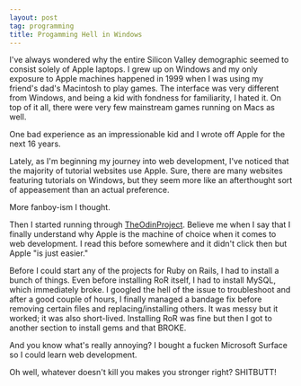 ```yaml
---
layout: post
tag: programming
title: Progamming Hell in Windows
---
```


I've always wondered why the entire Silicon Valley demographic seemed to consist solely of Apple laptops.  I grew up on Windows and my only exposure to Apple machines happened in 1999 when I was using my friend's dad's Macintosh to play games.  The interface was very different from Windows, and being a kid with fondness for familiarity, I hated it.  On top of it all, there were very few mainstream games running on Macs as well.

One bad experience as an impressionable kid and I wrote off Apple for the next 16 years.

Lately, as I'm beginning my journey into web development, I've noticed that the majority of tutorial websites use Apple.  Sure, there are many websites featuring tutorials on Windows, but they seem more like an afterthought sort of appeasement than an actual preference.

More fanboy-ism I thought.

Then I started running through [TheOdinProject](theodinproject.com).  Believe me when I say that I finally understand why Apple is the machine of choice when it comes to web development.  I read this before somewhere and it didn't click then but Apple "is just easier."

Before I could start any of the projects for Ruby on Rails, I had to install a bunch of things.  Even before installing RoR itself, I had to install MySQL, which immediately broke.  I googled the hell of the issue to troubleshoot and after a good couple of hours, I finally managed a bandage fix before removing certain files and replacing/installing others.  It was messy but it worked; it was also short-lived.  Installing RoR was fine but then I got to another section to install gems and that BROKE.

And you know what's really annoying?  I bought a fucken Microsoft Surface so I could learn web development.  

Oh well, whatever doesn't kill you makes you stronger right?  SHITBUTT!